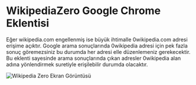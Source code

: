 # WikipediaZero Google Chrome Eklentisi

Eğer wikipedia.com engellenmiş ise büyük ihtimalle 0wikipedia.com adresi erişime açıktır. Google arama sonuçlarında 0wikipedia adresi için pek fazla sonuç göremezsiniz bu durumda her adresi elle düzenlemeniz gerekecektir. Bu eklenti sayesinde arama sonuçlarında çıkan adresler  0wikipedia alan adına yönlendirmek suretiyle erişilebilir durumda olacaktır. 

![Wikipedia Zero Ekran Görüntüsü](https://media.giphy.com/media/3o7bufrz5wHumRsHYs/giphy.gif)
